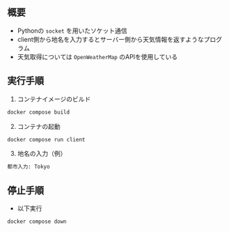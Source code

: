 ## 概要
- Pythonの `socket` を用いたソケット通信
- client側から地名を入力するとサーバー側から天気情報を返すようなプログラム
- 天気取得については `OpenWeatherMap` のAPIを使用している

## 実行手順
1. コンテナイメージのビルド
```bash
docker compose build
```
2. コンテナの起動
```bash
docker compose run client
```
3. 地名の入力（例）
```bash
都市入力: Tokyo
```
## 停止手順
- 以下実行
```bash
docker compose down
```
